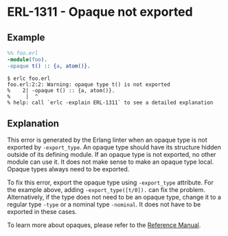 # ERL-1311 - Opaque not exported

## Example

```erlang
%% foo.erl
-module(foo).
-opaque t() :: {a, atom()}.
```

```
$ erlc foo.erl
foo.erl:2:2: Warning: opaque type t() is not exported
%    2| -opaque t() :: {a, atom()}.
%     |  ^
% help: call `erlc -explain ERL-1311` to see a detailed explanation
```

## Explanation

This error is generated by the Erlang linter when an opaque type is not
exported by `-export_type`. An opaque type should have its structure hidden
outside of its defining module. If an opaque type is not exported, no other
module can use it. It does not make sense to make an opaque type local.
Opaque types always need to be exported.

To fix this error, export the opaque type using `-export_type` attribute.
For the example above, adding `-export_type([t/0]).` can fix the problem.
Alternatively, if the type does not need to be an opaque type, change
it to a regular type `-type` or a nominal type `-nominal`. It does not
have to be exported in these cases.

To learn more about opaques, please refer to the [Reference Manual](`e:system:opaques`).